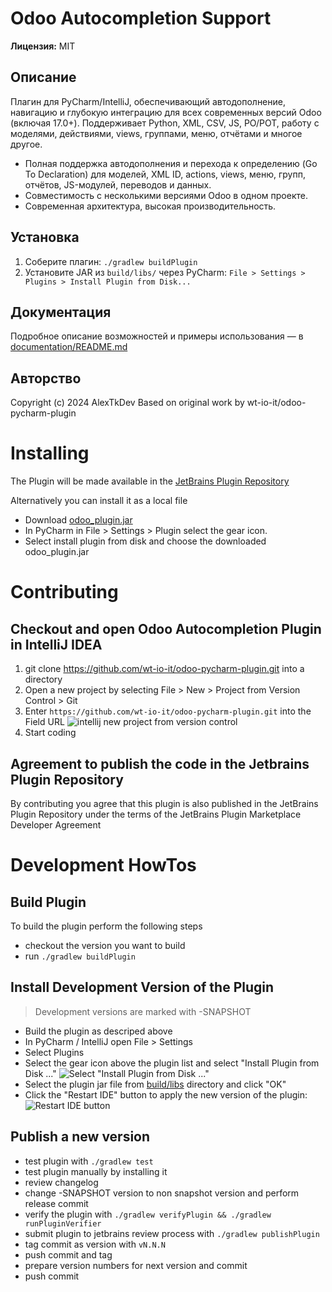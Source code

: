 # Odoo Autocompletion Support

**Лицензия:** MIT

## Описание
Плагин для PyCharm/IntelliJ, обеспечивающий автодополнение, навигацию и глубокую интеграцию для всех современных версий Odoo (включая 17.0+). Поддерживает Python, XML, CSV, JS, PO/POT, работу с моделями, действиями, views, группами, меню, отчётами и многое другое.

- Полная поддержка автодополнения и перехода к определению (Go To Declaration) для моделей, XML ID, actions, views, меню, групп, отчётов, JS-модулей, переводов и данных.
- Совместимость с несколькими версиями Odoo в одном проекте.
- Современная архитектура, высокая производительность.

## Установка
1. Соберите плагин: `./gradlew buildPlugin`
2. Установите JAR из `build/libs/` через PyCharm: `File > Settings > Plugins > Install Plugin from Disk...`

## Документация
Подробное описание возможностей и примеры использования — в [documentation/README.md](documentation/README.md)

## Авторство
Copyright (c) 2024 AlexTkDev
Based on original work by wt-io-it/odoo-pycharm-plugin

# Installing

The Plugin will be made available in the [JetBrains Plugin Repository](https://plugins.jetbrains.com/plugin/13083-odoo-support-for-pycharm)

Alternatively you can install it as a local file
* Download [odoo_plugin.jar](odoo_plugin.jar)
* In PyCharm in File > Settings > Plugin select the gear icon.
* Select install plugin from disk and choose the downloaded odoo_plugin.jar

# Contributing

## Checkout and open Odoo Autocompletion Plugin in IntelliJ IDEA

1. git clone https://github.com/wt-io-it/odoo-pycharm-plugin.git into a directory
1. Open a new project by selecting File > New > Project from Version Control > Git
1. Enter `https://github.com/wt-io-it/odoo-pycharm-plugin.git` into the Field URL
   ![intellij new project from version control](documentation/setup/01_new_project_url.png)
1. Start coding

## Agreement to publish the code in the Jetbrains Plugin Repository 

By contributing you agree that this plugin is also published in the JetBrains Plugin Repository under the terms of the
JetBrains Plugin Marketplace Developer Agreement

# Development HowTos
## Build Plugin
To build the plugin perform the following steps
* checkout the version you want to build
* run `./gradlew buildPlugin`
## Install Development Version of the Plugin
> Development versions are marked with -SNAPSHOT
* Build the plugin as descriped above
* In PyCharm / IntelliJ open File > Settings
* Select Plugins
* Select the gear icon above the plugin list and select "Install Plugin from Disk ..."
![Select "Install Plugin from Disk ..."](documentation/dev/01_install_dev_plugin.png)
* Select the plugin jar file from [build/libs](build/libs) directory and click "OK"
* Click the "Restart IDE" button to apply the new version of the plugin:
![Restart IDE button](documentation/dev/02_install_dev_plugin_restart.png)
## Publish a new version
* test plugin with `./gradlew test`
* test plugin manually by installing it
* review changelog
* change -SNAPSHOT version to non snapshot version and perform release commit
* verify the plugin with `./gradlew verifyPlugin && ./gradlew runPluginVerifier`
* submit plugin to jetbrains review process with `./gradlew publishPlugin`
* tag commit as version with `vN.N.N`
* push commit and tag
* prepare version numbers for next version and commit
* push commit